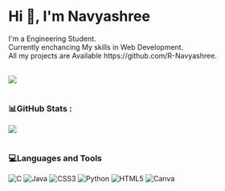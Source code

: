 <h1 >Hi 👋, I'm Navyashree </h1>
I'm a Engineering Student.<br>
Currently enchancing My skills in Web Development.<br>
All my projects are Available https://github.com/R-Navyashree.<br><br>

[![](https://visitcount.itsvg.in/api?id=R-Navyashree&icon=0&color=0)](https://visitcount.itsvg.in)

# <h3> 📊GitHub Stats :</h3>

![](https://github-readme-streak-stats.herokuapp.com/?user=R-Navyashree&theme=dark&hide_border=true)


# <h3> 💻Languages and Tools</h3>
![C](https://img.shields.io/badge/c-%2300599C.svg?style=flat&logo=c&logoColor=white) ![Java](https://img.shields.io/badge/java-%23ED8B00.svg?style=flat&logo=java&logoColor=white) ![CSS3](https://img.shields.io/badge/css3-%231572B6.svg?style=flat&logo=css3&logoColor=white) ![Python](https://img.shields.io/badge/python-3670A0?style=flat&logo=python&logoColor=ffdd54) ![HTML5](https://img.shields.io/badge/html5-%23E34F26.svg?style=flat&logo=html5&logoColor=white) ![Canva](https://img.shields.io/badge/Canva-%2300C4CC.svg?style=flat&logo=Canva&logoColor=white)


